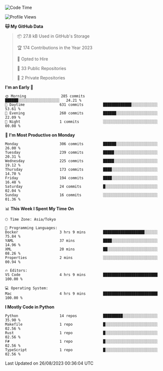 <!--START_SECTION:waka-->
![Code Time](http://img.shields.io/badge/Code%20Time-701%20hrs%2046%20mins-blue)

![Profile Views](http://img.shields.io/badge/Profile%20Views-1-blue)

**🐱 My GitHub Data** 

> 📦 27.8 kB Used in GitHub's Storage 
 > 
> 🏆 174 Contributions in the Year 2023
 > 
> 💼 Opted to Hire
 > 
> 📜 33 Public Repositories 
 > 
> 🔑 2 Private Repositories 
 > 
**I'm an Early 🐤** 

```text
🌞 Morning                285 commits         ██████░░░░░░░░░░░░░░░░░░░   24.21 % 
🌆 Daytime                631 commits         █████████████░░░░░░░░░░░░   53.61 % 
🌃 Evening                260 commits         ██████░░░░░░░░░░░░░░░░░░░   22.09 % 
🌙 Night                  1 commits           ░░░░░░░░░░░░░░░░░░░░░░░░░   00.08 % 
```
📅 **I'm Most Productive on Monday** 

```text
Monday                   306 commits         ██████░░░░░░░░░░░░░░░░░░░   26.00 % 
Tuesday                  239 commits         █████░░░░░░░░░░░░░░░░░░░░   20.31 % 
Wednesday                225 commits         █████░░░░░░░░░░░░░░░░░░░░   19.12 % 
Thursday                 173 commits         ████░░░░░░░░░░░░░░░░░░░░░   14.70 % 
Friday                   194 commits         ████░░░░░░░░░░░░░░░░░░░░░   16.48 % 
Saturday                 24 commits          █░░░░░░░░░░░░░░░░░░░░░░░░   02.04 % 
Sunday                   16 commits          ░░░░░░░░░░░░░░░░░░░░░░░░░   01.36 % 
```


📊 **This Week I Spent My Time On** 

```text
🕑︎ Time Zone: Asia/Tokyo

💬 Programming Languages: 
Docker                   3 hrs 9 mins        ███████████████████░░░░░░   75.84 % 
YAML                     37 mins             ████░░░░░░░░░░░░░░░░░░░░░   14.96 % 
XML                      20 mins             ██░░░░░░░░░░░░░░░░░░░░░░░   08.26 % 
Properties               2 mins              ░░░░░░░░░░░░░░░░░░░░░░░░░   00.94 % 

🔥 Editors: 
VS Code                  4 hrs 9 mins        █████████████████████████   100.00 % 

💻 Operating System: 
Mac                      4 hrs 9 mins        █████████████████████████   100.00 % 
```

**I Mostly Code in Python** 

```text
Python                   14 repos            █████████░░░░░░░░░░░░░░░░   35.90 % 
Makefile                 1 repo              █░░░░░░░░░░░░░░░░░░░░░░░░   02.56 % 
Rust                     1 repo              █░░░░░░░░░░░░░░░░░░░░░░░░   02.56 % 
F#                       1 repo              █░░░░░░░░░░░░░░░░░░░░░░░░   02.56 % 
TypeScript               1 repo              █░░░░░░░░░░░░░░░░░░░░░░░░   02.56 % 
```




 Last Updated on 26/08/2023 00:36:04 UTC
<!--END_SECTION:waka-->
